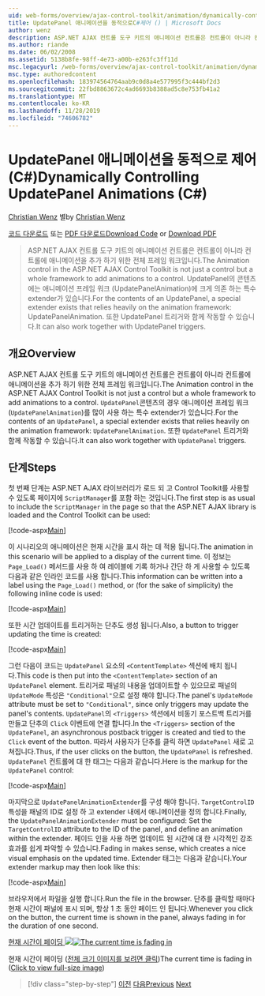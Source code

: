 ```yaml
---
uid: web-forms/overview/ajax-control-toolkit/animation/dynamically-controlling-updatepanel-animations-cs
title: UpdatePanel 애니메이션을 동적으로C#제어 () | Microsoft Docs
author: wenz
description: ASP.NET AJAX 컨트롤 도구 키트의 애니메이션 컨트롤은 컨트롤이 아니라 컨트롤에 애니메이션을 추가 하기 위한 전체 프레임 워크입니다. 의 내용에 대 한
ms.author: riande
ms.date: 06/02/2008
ms.assetid: 5138b8fe-98ff-4e73-a00b-e263fc3ff11d
msc.legacyurl: /web-forms/overview/ajax-control-toolkit/animation/dynamically-controlling-updatepanel-animations-cs
msc.type: authoredcontent
ms.openlocfilehash: 183974564764aab9c0d8a4e577995f3c444bf2d3
ms.sourcegitcommit: 22fbd8863672c4ad6693b8388ad5c8e753fb41a2
ms.translationtype: MT
ms.contentlocale: ko-KR
ms.lasthandoff: 11/28/2019
ms.locfileid: "74606782"
---
```

# <a name="dynamically-controlling-updatepanel-animations-c"></a><span data-ttu-id="d4665-104">UpdatePanel 애니메이션을 동적으로 제어(C#)</span><span class="sxs-lookup"><span data-stu-id="d4665-104">Dynamically Controlling UpdatePanel Animations (C#)</span></span>

<span data-ttu-id="d4665-105">[Christian Wenz](https://github.com/wenz) 별</span><span class="sxs-lookup"><span data-stu-id="d4665-105">by [Christian Wenz](https://github.com/wenz)</span></span>

<span data-ttu-id="d4665-106">[코드 다운로드](https://download.microsoft.com/download/9/3/f/93f8daea-bebd-4821-833b-95205389c7d0/UpdatePanelAnimation2.cs.zip) 또는 [PDF 다운로드](https://download.microsoft.com/download/b/6/a/b6ae89ee-df69-4c87-9bfb-ad1eb2b23373/updatepanelanimation2CS.pdf)</span><span class="sxs-lookup"><span data-stu-id="d4665-106">[Download Code](https://download.microsoft.com/download/9/3/f/93f8daea-bebd-4821-833b-95205389c7d0/UpdatePanelAnimation2.cs.zip) or [Download PDF](https://download.microsoft.com/download/b/6/a/b6ae89ee-df69-4c87-9bfb-ad1eb2b23373/updatepanelanimation2CS.pdf)</span></span>

> <span data-ttu-id="d4665-107">ASP.NET AJAX 컨트롤 도구 키트의 애니메이션 컨트롤은 컨트롤이 아니라 컨트롤에 애니메이션을 추가 하기 위한 전체 프레임 워크입니다.</span><span class="sxs-lookup"><span data-stu-id="d4665-107">The Animation control in the ASP.NET AJAX Control Toolkit is not just a control but a whole framework to add animations to a control.</span></span> <span data-ttu-id="d4665-108">UpdatePanel의 콘텐츠에는 애니메이션 프레임 워크 (UpdatePanelAnimation)에 크게 의존 하는 특수 extender가 있습니다.</span><span class="sxs-lookup"><span data-stu-id="d4665-108">For the contents of an UpdatePanel, a special extender exists that relies heavily on the animation framework: UpdatePanelAnimation.</span></span> <span data-ttu-id="d4665-109">또한 UpdatePanel 트리거와 함께 작동할 수 있습니다.</span><span class="sxs-lookup"><span data-stu-id="d4665-109">It can also work together with UpdatePanel triggers.</span></span>

## <a name="overview"></a><span data-ttu-id="d4665-110">개요</span><span class="sxs-lookup"><span data-stu-id="d4665-110">Overview</span></span>

<span data-ttu-id="d4665-111">ASP.NET AJAX 컨트롤 도구 키트의 애니메이션 컨트롤은 컨트롤이 아니라 컨트롤에 애니메이션을 추가 하기 위한 전체 프레임 워크입니다.</span><span class="sxs-lookup"><span data-stu-id="d4665-111">The Animation control in the ASP.NET AJAX Control Toolkit is not just a control but a whole framework to add animations to a control.</span></span> <span data-ttu-id="d4665-112">`UpdatePanel`콘텐츠의 경우 애니메이션 프레임 워크 (`UpdatePanelAnimation`)를 많이 사용 하는 특수 extender가 있습니다.</span><span class="sxs-lookup"><span data-stu-id="d4665-112">For the contents of an `UpdatePanel`, a special extender exists that relies heavily on the animation framework: `UpdatePanelAnimation`.</span></span> <span data-ttu-id="d4665-113">또한 `UpdatePanel` 트리거와 함께 작동할 수 있습니다.</span><span class="sxs-lookup"><span data-stu-id="d4665-113">It can also work together with `UpdatePanel` triggers.</span></span>

## <a name="steps"></a><span data-ttu-id="d4665-114">단계</span><span class="sxs-lookup"><span data-stu-id="d4665-114">Steps</span></span>

<span data-ttu-id="d4665-115">첫 번째 단계는 ASP.NET AJAX 라이브러리가 로드 되 고 Control Toolkit를 사용할 수 있도록 페이지에 `ScriptManager`를 포함 하는 것입니다.</span><span class="sxs-lookup"><span data-stu-id="d4665-115">The first step is as usual to include the `ScriptManager` in the page so that the ASP.NET AJAX library is loaded and the Control Toolkit can be used:</span></span>

[!code-aspx[Main](dynamically-controlling-updatepanel-animations-cs/samples/sample1.aspx)]

<span data-ttu-id="d4665-116">이 시나리오의 애니메이션은 현재 시간을 표시 하는 데 적용 됩니다.</span><span class="sxs-lookup"><span data-stu-id="d4665-116">The animation in this scenario will be applied to a display of the current time.</span></span> <span data-ttu-id="d4665-117">이 정보는 `Page_Load()` 메서드를 사용 하 여 레이블에 기록 하거나 간단 하 게 사용할 수 있도록 다음과 같은 인라인 코드를 사용 합니다.</span><span class="sxs-lookup"><span data-stu-id="d4665-117">This information can be written into a label using the `Page_Load()` method, or (for the sake of simplicity) the following inline code is used:</span></span>

[!code-aspx[Main](dynamically-controlling-updatepanel-animations-cs/samples/sample2.aspx)]

<span data-ttu-id="d4665-118">또한 시간 업데이트를 트리거하는 단추도 생성 됩니다.</span><span class="sxs-lookup"><span data-stu-id="d4665-118">Also, a button to trigger updating the time is created:</span></span>

[!code-aspx[Main](dynamically-controlling-updatepanel-animations-cs/samples/sample3.aspx)]

<span data-ttu-id="d4665-119">그런 다음이 코드는 `UpdatePanel` 요소의 `<ContentTemplate>` 섹션에 배치 됩니다.</span><span class="sxs-lookup"><span data-stu-id="d4665-119">This code is then put into the `<ContentTemplate>` section of an `UpdatePanel` element.</span></span> <span data-ttu-id="d4665-120">트리거로 패널의 내용을 업데이트할 수 있으므로 패널의 `UpdateMode` 특성은 `"Conditional"`으로 설정 해야 합니다.</span><span class="sxs-lookup"><span data-stu-id="d4665-120">The panel's `UpdateMode` attribute must be set to `"Conditional"`, since only triggers may update the panel's contents.</span></span> <span data-ttu-id="d4665-121">`UpdatePanel`의 `<Triggers>` 섹션에서 비동기 포스트백 트리거를 만들고 단추의 `Click` 이벤트에 연결 합니다.</span><span class="sxs-lookup"><span data-stu-id="d4665-121">In the `<Triggers>` section of the `UpdatePanel`, an asynchronous postback trigger is created and tied to the `Click` event of the button.</span></span> <span data-ttu-id="d4665-122">따라서 사용자가 단추를 클릭 하면 `UpdatePanel` 새로 고쳐집니다.</span><span class="sxs-lookup"><span data-stu-id="d4665-122">Thus, if the user clicks on the button, the `UpdatePanel` is refreshed.</span></span> <span data-ttu-id="d4665-123">`UpdatePanel` 컨트롤에 대 한 태그는 다음과 같습니다.</span><span class="sxs-lookup"><span data-stu-id="d4665-123">Here is the markup for the `UpdatePanel` control:</span></span>

[!code-aspx[Main](dynamically-controlling-updatepanel-animations-cs/samples/sample4.aspx)]

<span data-ttu-id="d4665-124">마지막으로 `UpdatePanelAnimationExtender`를 구성 해야 합니다. `TargetControlID` 특성을 패널의 ID로 설정 하 고 extender 내에서 애니메이션을 정의 합니다.</span><span class="sxs-lookup"><span data-stu-id="d4665-124">Finally, the `UpdatePanelAnimationExtender` must be configured: Set the `TargetControlID` attribute to the ID of the panel, and define an animation within the extender.</span></span> <span data-ttu-id="d4665-125">페이드 인을 사용 하면 업데이트 된 시간에 대 한 시각적인 강조 효과를 쉽게 파악할 수 있습니다.</span><span class="sxs-lookup"><span data-stu-id="d4665-125">Fading in makes sense, which creates a nice visual emphasis on the updated time.</span></span> <span data-ttu-id="d4665-126">Extender 태그는 다음과 같습니다.</span><span class="sxs-lookup"><span data-stu-id="d4665-126">Your extender markup may then look like this:</span></span>

[!code-aspx[Main](dynamically-controlling-updatepanel-animations-cs/samples/sample5.aspx)]

<span data-ttu-id="d4665-127">브라우저에서 파일을 실행 합니다.</span><span class="sxs-lookup"><span data-stu-id="d4665-127">Run the file in the browser.</span></span> <span data-ttu-id="d4665-128">단추를 클릭할 때마다 현재 시간이 패널에 표시 되며, 항상 1 초 동안 페이드 인 됩니다.</span><span class="sxs-lookup"><span data-stu-id="d4665-128">Whenever you click on the button, the current time is shown in the panel, always fading in for the duration of one second.</span></span>

<span data-ttu-id="d4665-129">[현재 시간이 페이딩 ![](dynamically-controlling-updatepanel-animations-cs/_static/image2.png)](dynamically-controlling-updatepanel-animations-cs/_static/image1.png)</span><span class="sxs-lookup"><span data-stu-id="d4665-129">[![The current time is fading in](dynamically-controlling-updatepanel-animations-cs/_static/image2.png)](dynamically-controlling-updatepanel-animations-cs/_static/image1.png)</span></span>

<span data-ttu-id="d4665-130">현재 시간이 페이딩 ([전체 크기 이미지를 보려면 클릭](dynamically-controlling-updatepanel-animations-cs/_static/image3.png))</span><span class="sxs-lookup"><span data-stu-id="d4665-130">The current time is fading in ([Click to view full-size image](dynamically-controlling-updatepanel-animations-cs/_static/image3.png))</span></span>

> [!div class="step-by-step"]
> <span data-ttu-id="d4665-131">[이전](animating-an-updatepanel-control-cs.md)
> [다음](adding-animation-to-a-control-vb.md)</span><span class="sxs-lookup"><span data-stu-id="d4665-131">[Previous](animating-an-updatepanel-control-cs.md)
[Next](adding-animation-to-a-control-vb.md)</span></span>
